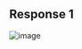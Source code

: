 ## Response 1
![image](https://github.com/SAjay02/717821E202/assets/135501497/f2ac6431-63d9-4dee-89b3-3efe2f20374b)
